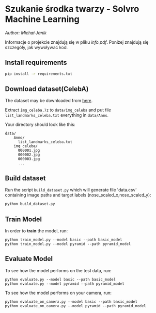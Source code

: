 # Szukanie środka twarzy - Solvro Machine Learning
_Author: Michał Janik_

Informacje o projekcie znajdują się w pliku  *info.pdf*.
Poniżej znajdują się szczegóły, jak wywoływać kod.



## Install requirements

```bash
pip install -r requirements.txt
```

## Download dataset(CelebA)

The dataset may be downloaded from [here][celeba].

Extract `img_celeba.7z` to `data/img_celeba` and put file `list_landmarks_celeba.txt` everything in `data/Anno`.

Your directory should look like this:
```
data/
    Anno/
      list_landmarks_celeba.txt
    img_celeba/
      000001.jpg
      000002.jpg
      000003.jpg
      ...
```

## Build dataset

Run the script `build_dataset.py` which will generate file 'data.csv' containing image paths and target labels (nose_scaled_x,nose_scaled_y):

```bash
python build_dataset.py
```

## Train Model
In order to **train** the model, run:

```
python train_model.py --model basic --path basic_model
python train_model.py --model pyramid --path pyramid_model
```

## Evaluate Model
To see how the model performs on the test data, run:
```
python evaluate.py --model basic --path basic_model
python evaluate.py --model pyramid --path pyramid_model
```

To see how the model performs on your camera, run: 
```
python evaluate_on_camera.py --model basic --path basic_model
python evaluate_on_camera.py --model pyramid --path pyramid_model
```


[celeba]: http://mmlab.ie.cuhk.edu.hk/projects/CelebA.html
